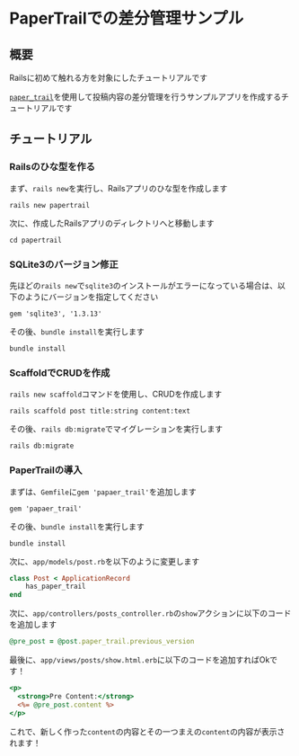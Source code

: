 # PaperTrailでの差分管理サンプル
## 概要

Railsに初めて触れる方を対象にしたチュートリアルです

[`paper_trail`](https://github.com/paper-trail-gem/paper_trail)を使用して投稿内容の差分管理を行うサンプルアプリを作成するチュートリアルです

## チュートリアル
### Railsのひな型を作る

まず、`rails new`を実行し、Railsアプリのひな型を作成します

```shell
rails new papertrail
```

次に、作成したRailsアプリのディレクトリへと移動します

```shell
cd papertrail
```

### SQLite3のバージョン修正

先ほどの`rails new`で`sqlite3`のインストールがエラーになっている場合は、以下のようにバージョンを指定してください

```ruby:Gemfile
gem 'sqlite3', '1.3.13'
```

その後、`bundle install`を実行します

```shell
bundle install
```

### ScaffoldでCRUDを作成

`rails new scaffold`コマンドを使用し、CRUDを作成します

```shell
rails scaffold post title:string content:text
```

その後、`rails db:migrate`でマイグレーションを実行します

```shell
rails db:migrate
```

### PaperTrailの導入

まずは、`Gemfile`に`gem 'papaer_trail'`を追加します

```ruby:Gemfile
gem 'papaer_trail'
```

その後、`bundle install`を実行します

```shell
bundle install
```

次に、`app/models/post.rb`を以下のように変更します

```ruby:app/models/post.rb
class Post < ApplicationRecord
    has_paper_trail
end
```

次に、`app/controllers/posts_controller.rb`の`show`アクションに以下のコードを追加します

```ruby:app/controllers/posts_controller.rb
@pre_post = @post.paper_trail.previous_version
```

最後に、`app/views/posts/show.html.erb`に以下のコードを追加すればOkです！

```erb:app/views/posts/show.html.erb
<p>
  <strong>Pre Content:</strong>
  <%= @pre_post.content %>
</p>
```

これで、新しく作った`content`の内容とその一つまえの`content`の内容が表示されます！




